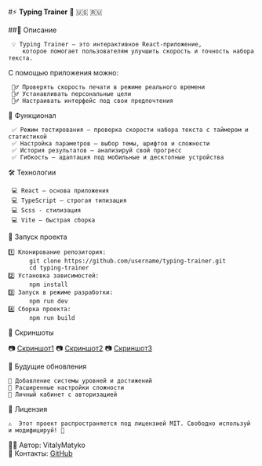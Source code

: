 #⚡ **Typing Trainer** 🚀 :us: :ru:

##📌 Описание

     💡 Typing Trainer — это интерактивное React-приложение,
        которое помогает пользователям улучшить скорость и точность набора текста.

С помощью приложения можно:

     🏋️‍♂️ Проверять скорость печати в режиме реального времени
     🏋️‍♂️ Устанавливать персональные цели
     🏋️‍♂️ Настраивать интерфейс под свои предпочтения

🎯 Функционал

     ✅ Режим тестирования — проверка скорости набора текста с таймером и статистикой
     ✅ Настройка параметров — выбор темы, шрифтов и сложности
     ✅ История результатов — анализируй свой прогресс
     ✅ Гибкость — адаптация под мобильные и десктопные устройства

🛠️ Технологии

     💻 React — основа приложения
     💻 TypeScript — строгая типизация
     💻 Scss - стилизация
     💻 Vite — быстрая сборка

🚀 Запуск проекта

    1️⃣ Клонирование репозитория:
          git clone https://github.com/username/typing-trainer.git
          cd typing-trainer
    2️⃣ Установка зависимостей:
          npm install
    3️⃣ Запуск в режиме разработки:
          npm run dev
    4️⃣ Сборка проекта:
          npm run build

🌟 Скриншоты

📷 [Скриншот1](https://github.com/VitalyMatyko/typing-trainer/blob/main/public/typint_trainer_1.png)
📷 [Скриншот2](https://github.com/VitalyMatyko/typing-trainer/blob/main/public/typint_trainer_2.png)
📷 [Скриншот3](https://github.com/VitalyMatyko/typing-trainer/blob/main/public/typint_trainer_3.png)

📌 Будущие обновления

    🔹 Добавление системы уровней и достижений
    🔹 Расширенные настройки сложности
    🔹 Личный кабинет с авторизацией

📄 Лицензия

    ⚠️  Этот проект распространяется под лицензией MIT. Свободно используй и модифицируй! 🎉

👨‍💻 Автор: VitalyMatyko <br>
📮 Контакты: [GitHub](https://github.com/VitalyMatyko)
